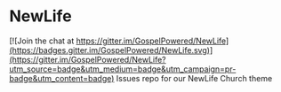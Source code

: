 # NewLife

[![Join the chat at https://gitter.im/GospelPowered/NewLife](https://badges.gitter.im/GospelPowered/NewLife.svg)](https://gitter.im/GospelPowered/NewLife?utm_source=badge&utm_medium=badge&utm_campaign=pr-badge&utm_content=badge)
Issues repo for our NewLife Church theme
